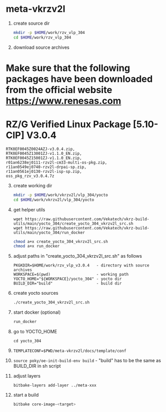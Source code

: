 # meta-vkrzv2l
1. create source dir
    ``` bash
    mkdir -p $HOME/work/rzv_vlp_304
    cd $HOME/work/rzv_vlp_304
    ```

2. download source archives 
# Make sure that the following packages have been downloaded from the official website https://www.renesas.com
# RZ/G Verified Linux Package [5.10-CIP]  V3.0.4
    RTK0EF0045Z0024AZJ-v3.0.4.zip, 
    RTK0EF0045Z13001ZJ-v1.1.0_EN.zip, 
    RTK0EF0045Z15001ZJ-v1.1.0_EN.zip, 
    r01an6238ej0111-rzv2l-cm33-multi-os-pkg.zip,
    r11an0549ej0740-rzv2l-drpai-sp.zip,
    r11an0561ej0130-rzv2l-isp-sp.zip,
    oss_pkg_rzv_v3.0.4.7z

3. create working dir
    ``` bash
    mkdir -p $HOME/work/vkrzv2l/vlp_304/yocto 
    cd $HOME/work/vkrzv2l/vlp_304/yocto
    ```

4. get helper utils
    ``` https
    wget https://raw.githubusercontent.com/Vekatech/vkrz-build-utils/main/yocto_304/create_yocto_304_vkrzv2l_src.sh
    wget https://raw.githubusercontent.com/Vekatech/vkrz-build-utils/main/yocto_304/run_docker
    ```
    ``` bash
    chmod a+x create_yocto_304_vkrzv2l_src.sh
    chmod a+x run_docker
    ```

6. adjust paths in "create_yocto_304_vkrzv2l_src.sh" as follows 
    ```
    PKGKDIR=$HOME/work/rzv_vlp_v3.0.4   - directory with source archives
    WORKSPACE=$(pwd)                    - working path
    YOCTO_HOME="${WORKSPACE}/yocto_304" - yocto dir
    BUILD_DIR="build"                   - build dir 
    ```

7. create yocto sources
    ``` sh
    ./create_yocto_304_vkrzv2l_src.sh
    ```

8. start docker (optional)
    ``` sh
    run_docker
    ```

9. go to YOCTO_HOME
    ``` 
    cd yocto_304
    ```

10. `TEMPLATECONF=$PWD/meta-vkrzv2l/docs/template/conf`

11. `source poky/oe-init-build-env build` - "build" has to be the same as BUILD_DIR in sh script

12. adjust layers
    ```
    bitbake-layers add-layer ../meta-xxx 
    ```

13. start a build 
    ``` bash
    bitbake core-image-<target>
    ```
